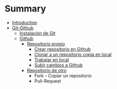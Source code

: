 # Summary

* [Introduction](README.md)
* [Git-Github](git-github.md)
   * [Instalación de Git](instalacion-git.md)
   * [Github](github-alta.md)
       * [Repositorio propio](repositorio_propio.md)
           * [Crear repositorio en Github](crear_repositorio_en_github.md)
           * [Clonar a un repositorio copia en local](crear_copia_en_local.md)
           * [Trabajar en local](anadir_cambios_en_tu_repositorio_local.md)
           * [Subir cambios a Github](subir_tus_cambios_al_repositorio_de_github.md)
       * [Repositorio de otro](repositorio_de_otro.md)
           * Fork - Copiar un repositorio
           * Pull-Request

